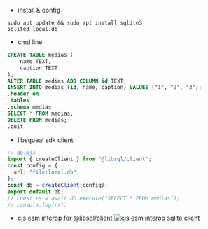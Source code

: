 - install & config
```shell
sudo apt update && sudo apt install sqlite3
sqlite3 local.db
```
- cmd line
```sql
CREATE TABLE medias (
	name TEXT,
	caption TEXT
);
ALTER TABLE medias ADD COLUMN id TEXT;
INSERT INTO medias (id, name, caption) VALUES ("1", "2", "3");
.header on
.tables
.schema medias
SELECT * FROM medias;
DELETE FROM medias;
.quit
```
- libsqueal sdk client
```javascript
// db.mjs
import { createClient } from "@libsql/client";
const config = {
  url: "file:local.db",
};
const db = createClient(config);
export default db;
// const rs = await db.execute("SELECT * FROM medias");
// console.log(rs);
```
- cjs esm interop for @libsql/client
![cjs esm interop sqlite client](./cjs_esm_interop_sqlite.png)


